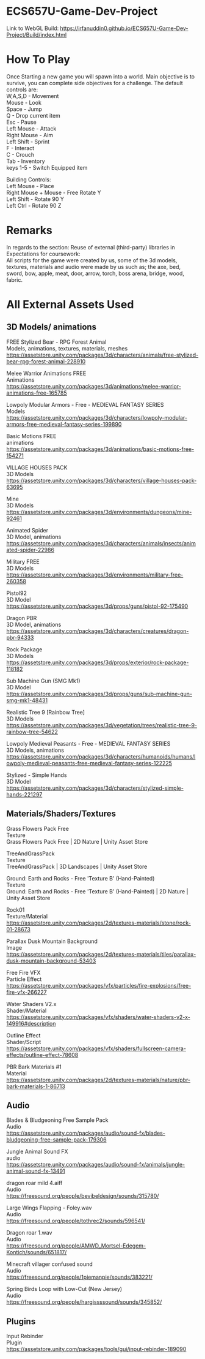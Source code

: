 # ECS657U-Game-Dev-Project
Link to WebGL Build:
https://irfanuddin0.github.io/ECS657U-Game-Dev-Project/Build/index.html

# How To Play
Once Starting a new game you will spawn into a world. Main objective is to survive, you can complete side objectives for a challenge. The default controls are:<br>
W,A,S,D - Movement<br>
Mouse - Look<br>
Space - Jump<br>
Q - Drop current item<br>
Esc - Pause<br>
Left Mouse - Attack<br>
Right Mouse - Aim<br>
Left Shift - Sprint<br>
F - Interact<br>
C - Crouch<br>
Tab - Inventory<br>
keys 1-5 - Switch Equipped item<br>

Building Controls:<br>
Left Mouse - Place<br>
Right Mouse + Mouse - Free Rotate Y<br>
Left Shift - Rotate 90 Y<br>
Left Ctrl - Rotate 90 Z<br>

# Remarks
In regards to the section:
Reuse of external (third-party) libraries in Expectations for coursework:<br>
All scripts for the game were created by us, some of the 3d models, textures, materials and audio were made by us such as; the axe, bed, sword, bow, apple, meat, door, arrow, torch, boss arena, bridge, wood, fabric.

# All External Assets Used

## 3D Models/ animations
FREE Stylized Bear - RPG Forest Animal<br>
Models, animations, textures, materials, meshes<br>
https://assetstore.unity.com/packages/3d/characters/animals/free-stylized-bear-rpg-forest-animal-228910<br>

Melee Warrior Animations FREE<br>
Animations<br>
https://assetstore.unity.com/packages/3d/animations/melee-warrior-animations-free-165785<br>

Lowpoly Modular Armors - Free - MEDIEVAL FANTASY SERIES<br>
Models<br>
https://assetstore.unity.com/packages/3d/characters/lowpoly-modular-armors-free-medieval-fantasy-series-199890<br>

Basic Motions FREE<br>
animations<br>
https://assetstore.unity.com/packages/3d/animations/basic-motions-free-154271<br>

VILLAGE HOUSES PACK<br>
3D Models<br>
https://assetstore.unity.com/packages/3d/characters/village-houses-pack-63695 <br>

Mine<br>
3D Models<br>
https://assetstore.unity.com/packages/3d/environments/dungeons/mine-92461 <br>

Animated Spider<br>
3D Model, animations<br>
https://assetstore.unity.com/packages/3d/characters/animals/insects/animated-spider-22986 <br>

Military FREE<br>
3D Models<br>
https://assetstore.unity.com/packages/3d/environments/military-free-260358 <br>

Pistol92<br>
3D Model<br>
https://assetstore.unity.com/packages/3d/props/guns/pistol-92-175490 <br>

Dragon PBR<br>
3D Model, animations<br>
https://assetstore.unity.com/packages/3d/characters/creatures/dragon-pbr-94333 <br>

Rock Package<br>
3D Models<br>
https://assetstore.unity.com/packages/3d/props/exterior/rock-package-118182 <br>

Sub Machine Gun (SMG Mk1)<br>
3D Model<br>
https://assetstore.unity.com/packages/3d/props/guns/sub-machine-gun-smg-mk1-48431 <br>

Realistic Tree 9 [Rainbow Tree]<br>
3D Models<br>
https://assetstore.unity.com/packages/3d/vegetation/trees/realistic-tree-9-rainbow-tree-54622 <br>

Lowpoly Medieval Peasants - Free - MEDIEVAL FANTASY SERIES<br>
3D Models, animations<br>
https://assetstore.unity.com/packages/3d/characters/humanoids/humans/lowpoly-medieval-peasants-free-medieval-fantasy-series-122225 <br>

Stylized - Simple Hands<br>
3D Model<br>
https://assetstore.unity.com/packages/3d/characters/stylized-simple-hands-221297 <br>

## Materials/Shaders/Textures
Grass Flowers Pack Free<br>
Texture<br>
Grass Flowers Pack Free | 2D Nature | Unity Asset Store<br>

TreeAndGrassPack<br>
Texture<br>
TreeAndGrassPack | 3D Landscapes | Unity Asset Store<br>

Ground: Earth and Rocks - Free 'Texture B' (Hand-Painted)<br>
Texture<br>
Ground: Earth and Rocks - Free 'Texture B' (Hand-Painted) | 2D Nature | Unity Asset Store<br>

Rock01<br>
Texture/Material<br>
https://assetstore.unity.com/packages/2d/textures-materials/stone/rock-01-28673 <br>

Parallax Dusk Mountain Background<br>
Image<br>
https://assetstore.unity.com/packages/2d/textures-materials/tiles/parallax-dusk-mountain-background-53403<br>

Free Fire VFX<br>
Particle Effect<br>
https://assetstore.unity.com/packages/vfx/particles/fire-explosions/free-fire-vfx-266227 <br>

Water Shaders V2.x<br>
Shader/Material<br>
https://assetstore.unity.com/packages/vfx/shaders/water-shaders-v2-x-149916#description <br>

Outline Effect<br>
Shader/Script<br>
https://assetstore.unity.com/packages/vfx/shaders/fullscreen-camera-effects/outline-effect-78608 <br>

PBR Bark Materials #1<br>
Material<br>
https://assetstore.unity.com/packages/2d/textures-materials/nature/pbr-bark-materials-1-86713 <br>


## Audio

Blades & Bludgeoning Free Sample Pack<br>
Audio<br>
https://assetstore.unity.com/packages/audio/sound-fx/blades-bludgeoning-free-sample-pack-179306<br>

Jungle Animal Sound FX<br>
audio<br>
https://assetstore.unity.com/packages/audio/sound-fx/animals/jungle-animal-sound-fx-13491<br>

dragon roar mild 4.aiff<br>
Audio<br>
https://freesound.org/people/bevibeldesign/sounds/315780/ <br>

Large Wings Flapping - Foley.wav<br>
Audio<br>
https://freesound.org/people/tothrec2/sounds/596541/ <br>

Dragon roar 1.wav<br>
Audio<br>
https://freesound.org/people/AMWD_Mortsel-Edegem-Kontich/sounds/651817/ <br>


Minecraft villager confused sound<br>
Audio<br>
https://freesound.org/people/1piemanpie/sounds/383221/ <br>

Spring Birds Loop with Low-Cut (New Jersey)<br>
Audio<br>
https://freesound.org/people/hargissssound/sounds/345852/ <br>

## Plugins
Input Rebinder<br>
Plugin<br>
https://assetstore.unity.com/packages/tools/gui/input-rebinder-189090 <br>
